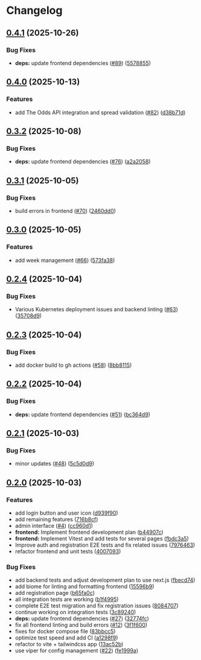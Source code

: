 # Changelog

## [0.4.1](https://github.com/dhpollack/football-pool/compare/frontend-v0.4.0...frontend-v0.4.1) (2025-10-26)


### Bug Fixes

* **deps:** update frontend dependencies ([#89](https://github.com/dhpollack/football-pool/issues/89)) ([5578855](https://github.com/dhpollack/football-pool/commit/5578855242d3e8ec6b6423a5682b58600466b5fb))

## [0.4.0](https://github.com/dhpollack/football-pool/compare/frontend-v0.3.2...frontend-v0.4.0) (2025-10-13)


### Features

* add The Odds API integration and spread validation ([#82](https://github.com/dhpollack/football-pool/issues/82)) ([d38b71d](https://github.com/dhpollack/football-pool/commit/d38b71ddc64008eeb353987f1a60059611b3d57e))

## [0.3.2](https://github.com/dhpollack/football-pool/compare/frontend-v0.3.1...frontend-v0.3.2) (2025-10-08)


### Bug Fixes

* **deps:** update frontend dependencies ([#76](https://github.com/dhpollack/football-pool/issues/76)) ([a2a2058](https://github.com/dhpollack/football-pool/commit/a2a2058502cfbeae7c8c653553e6a1949ec89888))

## [0.3.1](https://github.com/dhpollack/football-pool/compare/frontend-v0.3.0...frontend-v0.3.1) (2025-10-05)


### Bug Fixes

* build errors in frontend ([#70](https://github.com/dhpollack/football-pool/issues/70)) ([2460dd0](https://github.com/dhpollack/football-pool/commit/2460dd0f0c2d5de7e467e9d4b28cf2001c915550))

## [0.3.0](https://github.com/dhpollack/football-pool/compare/frontend-v0.2.4...frontend-v0.3.0) (2025-10-05)


### Features

* add week management ([#66](https://github.com/dhpollack/football-pool/issues/66)) ([573fa38](https://github.com/dhpollack/football-pool/commit/573fa38ed2dcdf0eca92d5f80afaef0a644508dd))

## [0.2.4](https://github.com/dhpollack/football-pool/compare/frontend-v0.2.3...frontend-v0.2.4) (2025-10-04)


### Bug Fixes

* Various Kubernetes deployment issues and backend linting ([#63](https://github.com/dhpollack/football-pool/issues/63)) ([35708d9](https://github.com/dhpollack/football-pool/commit/35708d921ce86f80f6b1e54354e25bc369e1f918))

## [0.2.3](https://github.com/dhpollack/football-pool/compare/frontend-v0.2.2...frontend-v0.2.3) (2025-10-04)


### Bug Fixes

* add docker build to gh actions ([#58](https://github.com/dhpollack/football-pool/issues/58)) ([8bb8115](https://github.com/dhpollack/football-pool/commit/8bb8115f721693efa8b7e44bb1cb0890ef683b0c))

## [0.2.2](https://github.com/dhpollack/football-pool/compare/frontend-v0.2.1...frontend-v0.2.2) (2025-10-04)


### Bug Fixes

* **deps:** update frontend dependencies ([#51](https://github.com/dhpollack/football-pool/issues/51)) ([bc364d9](https://github.com/dhpollack/football-pool/commit/bc364d92daa1371d45a6080129e2174af6453785))

## [0.2.1](https://github.com/dhpollack/football-pool/compare/frontend-v0.2.0...frontend-v0.2.1) (2025-10-03)


### Bug Fixes

* minor updates ([#48](https://github.com/dhpollack/football-pool/issues/48)) ([5c5d0d9](https://github.com/dhpollack/football-pool/commit/5c5d0d93d8cd8fa828ffbc21306bb3e194dedc54))

## [0.2.0](https://github.com/dhpollack/football-pool/compare/frontend-v0.1.0...frontend-v0.2.0) (2025-10-03)


### Features

* add login button and user icon ([d939f90](https://github.com/dhpollack/football-pool/commit/d939f90069c69d8c2c153e146bd57cd2377ea094))
* add remaining features ([716b8cf](https://github.com/dhpollack/football-pool/commit/716b8cfc52f60a7a3481a554be70b4df5d00d53b))
* admin interface ([#4](https://github.com/dhpollack/football-pool/issues/4)) ([cc960d1](https://github.com/dhpollack/football-pool/commit/cc960d1501e05ab00fcefe0d4c07f5475955f5aa))
* **frontend:** Implement frontend development plan ([b44907c](https://github.com/dhpollack/football-pool/commit/b44907ce59602c3ec51580e9bd08e575613f78ef))
* **frontend:** Implement Vitest and add tests for several pages ([fbdc3a5](https://github.com/dhpollack/football-pool/commit/fbdc3a5f7251805cd9d81d37d5c7bd6cf17d9f58))
* Improve auth and registration E2E tests and fix related issues ([7976463](https://github.com/dhpollack/football-pool/commit/7976463f28ed433b68278b7ac62c3d39a85ec7b6))
* refactor frontend and unit tests ([4007093](https://github.com/dhpollack/football-pool/commit/4007093176edc71730598ad9bb1adfef3058e565))


### Bug Fixes

* add backend tests and adjust development plan to use next.js ([fbecd74](https://github.com/dhpollack/football-pool/commit/fbecd74e7fa6a1c48f75d0eb30aca4c0016c53f8))
* add biome for linting and formatting frontend ([15596b9](https://github.com/dhpollack/football-pool/commit/15596b9ee6a1c7b11ad0bb3268d8754051e3b286))
* add registration page ([b65fa0c](https://github.com/dhpollack/football-pool/commit/b65fa0c7f2b55d4900b1d73403fe5dbaf8340793))
* all integration tests are working ([b1f4995](https://github.com/dhpollack/football-pool/commit/b1f49957442d3043d0064cc411a153241db6923f))
* complete E2E test migration and fix registration issues ([8084707](https://github.com/dhpollack/football-pool/commit/80847071127ce7b72514e78a13c84fec2ffe3a72))
* continue working on integration tests ([3c89240](https://github.com/dhpollack/football-pool/commit/3c892404e0374e73fd8d93ae455ae7322879f993))
* **deps:** update frontend dependencies ([#27](https://github.com/dhpollack/football-pool/issues/27)) ([32774fc](https://github.com/dhpollack/football-pool/commit/32774fc97ff48625a79b75d12597e09aa5ce983a))
* fix all frontend linting and build errors ([#12](https://github.com/dhpollack/football-pool/issues/12)) ([3f1f600](https://github.com/dhpollack/football-pool/commit/3f1f60016cfe63440ab037e5d1e5b70f3158a928))
* fixes for docker compose file ([83bbcc5](https://github.com/dhpollack/football-pool/commit/83bbcc5ef01974a19db52a8aac79d96b3ab39065))
* optimize test speed and add CI ([a1298f9](https://github.com/dhpollack/football-pool/commit/a1298f997289e87ae7347a9872679dddc827ff82))
* refactor to vite + tailwindcss app ([13ac52b](https://github.com/dhpollack/football-pool/commit/13ac52b2002839791b16eb4a86577735dbc03de4))
* use viper for config management ([#22](https://github.com/dhpollack/football-pool/issues/22)) ([fe1999a](https://github.com/dhpollack/football-pool/commit/fe1999a55418a8aadadaac22eb0fc2aba4f81a1d))
